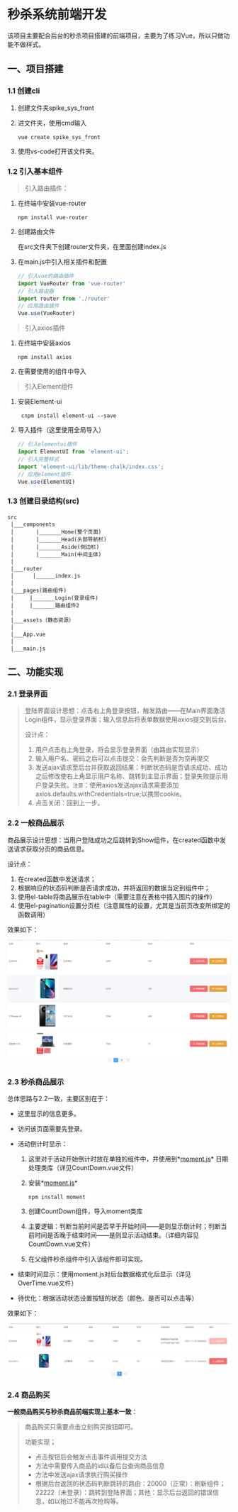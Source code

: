 # 秒杀系统前端开发

该项目主要配合后台的秒杀项目搭建的前端项目，主要为了练习Vue，所以只做功能不做样式。

## 一、项目搭建

### 1.1 创建cli

1. 创建文件夹spike_sys_front

2. 进文件夹，使用cmd输入

   ````shell
   vue create spike_sys_front
   ````

3. 使用vs-code打开该文件夹。

### 1.2 引入基本组件

> 引入路由插件：

1. 在终端中安装vue-router

   ````shell
   npm install vue-router
   ````

2. 创建路由文件

   在src文件夹下创建router文件夹，在里面创建index.js

3. 在main.js中引入相关插件和配置

   `````js
   // 引入vue的路由插件
   import VueRouter from 'vue-router'
   // 引入路由器
   import router from './router'
   // 应用路由插件
   Vue.use(VueRouter)
   `````

> 引入axios插件

1. 在终端中安装axios

   ````shell
   npm install axios
   ````

2. 在需要使用的组件中导入

> 引入Element组件

1. 安装Element-ui

   `````shell
    cnpm install element-ui --save
   `````

2. 导入插件（这里使用全局导入）

   ````js
   // 引入elementui插件
   import ElementUI from 'element-ui';
   // 引入完整样式
   import 'element-ui/lib/theme-chalk/index.css';
   // 应用element插件
   Vue.use(ElementUI)
   ````

### 1.3 创建目录结构(src)

```shell
src
 |___components
 |       |_______Home(整个页面)
 |       |_______Head(头部导航栏)
 |       |_______Aside(侧边栏)
 |       |_______Main(中间主体)
 |      
 |___router
 |      |______index.js
 |
 |___pages(路由组件)
 |     |_______Login(登录组件)
 |     |_______路由组件2
 |
 |___assets（静态资源）
 |
 |___App.vue
 |
 |___main.js
```

## 二、功能实现

### 2.1 登录界面

> 登陆界面设计思想：点击右上角登录按钮，触发路由——在Main界面激活Login组件，显示登录界面；输入信息后将表单数据使用axios提交到后台。
>
> 设计点：
>
> 1. 用户点击右上角登录，将会显示登录界面（由路由实现显示）
> 2. 输入用户名、密码之后可以点击提交：会先判断是否为空再提交
> 3. 发送ajax请求至后台并获取返回结果：判断状态码是否请求成功、成功之后修改使右上角显示用户名称、跳转到主显示界面；登录失败提示用户登录失败。`注意`：使用axios发送ajax请求需要添加axios.defaults.withCredentials=true;以携带cookie。
> 4. 点击关闭：回到上一步。

### 2.2 一般商品展示

商品展示设计思想：当用户登陆成功之后跳转到Show组件，在created函数中发送请求获取分页的商品信息。

设计点：

1. 在created函数中发送请求；
2. 根据响应的状态码判断是否请求成功，并将返回的数据当定到组件中；
3. 使用el-table将商品展示在table中（需要注意在表格中插入图片的操作）
4. 使用el-pagination设置分页栏（注意属性的设置，尤其是当前页改变所绑定的函数调用）

效果如下：

![image-20211116204750399](README.assets/image-20211116204750399.png)

### 2.3 秒杀商品展示

总体思路与2.2一致，主要区别在于：

- 这里显示的信息更多。

- 访问该页面需要先登录。

- 活动倒计时显示：

  1. 这里对于活动开始倒计时放在单独的组件中，并使用到*[moment.js](http://momentjs.cn/docs/#/use-it/)* 日期处理类库（详见CountDown.vue文件）

  2. 安装*[moment.js](http://momentjs.cn/docs/#/use-it/)* 

     `````shell
     npm install moment
     `````

  3. 创建CountDown组件，导入moment类库

  4. 主要逻辑：判断当前时间是否早于开始时间——是则显示倒计时；判断当前时间是否晚于结束时间——是则显示活动结束。（详细内容见CountDown.vue文件）

  5. 在父组件秒杀组件中引入该组件即可实现。

- 结束时间显示：使用moment.js对后台数据格式化后显示（详见OverTime.vue文件）

- 待优化：根据活动状态设置按钮的状态（颜色、是否可以点击等）

效果如下：

![image-20211120210131703](README.assets/image-20211120210131703.png)

### 2.4 商品购买

**一般商品购买与秒杀商品前端实现上基本一致**：

> 商品购买只需要点击立刻购买按钮即可。
>
> 功能实现；
>
> - 点击按钮后会触发点击事件调用提交方法
> - 方法中需要传入商品的id以备后台查询商品信息
> - 方法中发送ajax请求执行购买操作
> - 根据后台返回的状态码判断跳转的路由：20000（正常）：刷新组件；22222（未登录）：跳转到登陆界面；其他：显示后台返回的错误信息，如以抢过不能再次抢购等。

